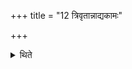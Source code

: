 +++
title = "12 त्रिवृतान्नाद्यकामः"

+++

<details><summary>थिते</summary>

12. The sacrificer who desires food (should perform the Agniṣṭut sacrifice) with nine-versed Stoma;...  

</details>
